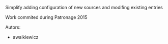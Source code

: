 
Simplify adding configuration of new sources and modifing existing entries

Work commited during Patronage 2015

Autors:
- awalkiewicz